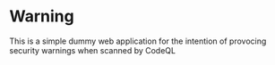 Warning
=======

This is a simple dummy web application for the intention of provocing security warnings when scanned by CodeQL

